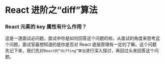 # React 进阶之“diff”算法

### React 元素的 key 属性有什么作用？

这是一道面试必问题，面试中你是如何回答这个问题的啦。从面试的角度来思考这个问题，面试官最想知道的是你是否对 React 底层原理有一定的了解。这个问题先记下来，我们先对`React的“diffing”算法`进行深入探讨，再回过头来回答这个问题。
